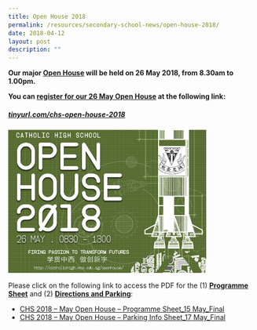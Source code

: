 ```yaml
---
title: Open House 2018
permalink: /resources/secondary-school-news/open-house-2018/
date: 2018-04-12
layout: post
description: ""
---
```

**Our major [Open House](http://tinyurl.com/chs-open-house-2018) will be held on 26 May 2018, from 8.30am to 1.00pm.**

**You can [register for our 26 May Open House](http://tinyurl.com/chs-open-house-2018) at the following link:**

##### [tinyurl.com/chs-open-house-2018](http://tinyurl.com/chs-open-house-2018)

<img src="/images/sn15.png" style="width:80%">

Please click on the following link to access the PDF for the (1) [**Programme Sheet**](https://catholichigh.moe.edu.sg/wp-content/uploads/2018/04/CHS-2018-May-Open-House-Programme-Sheet_2-May_Final.pdf) and (2) [**Directions and Parking**](http://chs%202018%20-%20may%20open%20house%20-%20parking%20info%20sheet_17%20may_final/):

*   [CHS 2018 – May Open House – Programme Sheet\_15 May\_Final](/files/15may.pdf)
*   [CHS 2018 – May Open House – Parking Info Sheet\_17 May\_Final](/files/17may.pdf)